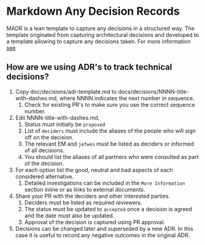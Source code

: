 # Markdown Any Decision Records

MADR is a lean template to capture any decisions in a structured way. The template originated from capturing architectural decisions and developed to a template allowing to capture any decisions taken.
For more information [see](https://adr.github.io/madr/)

## How are we using ADR's to track technical decisions?

1. Copy doc/decisions/adr-template.md to docs/decisions/NNNN-title-with-dashes.md, where NNNN indicates the next number in sequence.
    1. Check for existing PR's to make sure you use the correct sequence number.
1. Edit NNNN-title-with-dashes.md.
    1. Status must initially be `proposed`
    1. List of `deciders` must include the aliases of the people who will sign off on the decision.
    1. The relevant EM and `jefwes` must be listed as deciders or informed of all decisions.
    1. You should list the aliases of all partners who were consulted as part of the decision.
1. For each option list the good, neutral and bad aspects of each considered alternative.
    1. Detailed investigations can be included in the `More Information` section inline or as links to external documents.
1. Share your PR with the deciders and other interested parties.
   1. Deciders must be listed as required reviewers.
   1. The status must be updated to `accepted` once a decision is agreed and the date must also be updated.
   1. Approval of the decision is captured using PR approval.
1. Decisions can be changed later and superseded by a new ADR. In this case it is useful to record any negative outcomes in the original ADR.
